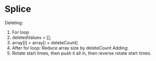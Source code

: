 # Splice

Deleting:
  1. For loop
  2. deletedValues = [];
  3. array[i] = array[i + deleteCount]
  4. After for loop: Reduce array size by deleteCount
Adding: 
  1. Rotate start times, then push it all in, then reverse rotate start times.
